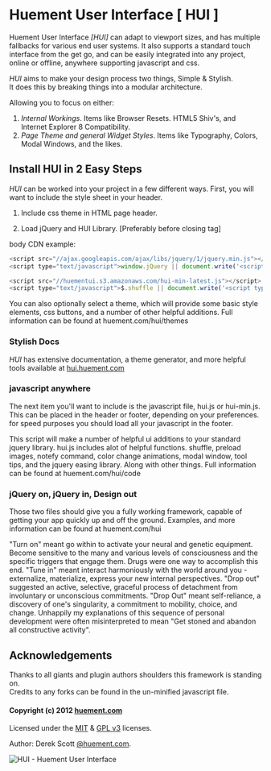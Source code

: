 Huement User Interface [ HUI ]
======

Huement User Interface *[HUI]* can adapt to viewport sizes, and has multiple fallbacks for various end user systems. It also supports a standard touch interface from the get go, and can be easily integrated into any project, online or offline, anywhere supporting javascript and css.

*HUI* aims to make your design process two things, Simple & Stylish.  
It does this by breaking things into a modular architecture.

Allowing you to focus on either: 

1. *Internal Workings*. Items like Browser Resets. HTML5 Shiv's, and Internet Explorer 8 Compatibility.
2. *Page Theme and general Widget Styles*. Items like Typography, Colors, Modal Windows, and the likes.

## Install HUI in 2 Easy Steps
*HUI* can be worked into your project in a few different ways. First, you will want to include the style sheet in your header. 

1. Include css theme in HTML page header.
<link href="css_base/hui-min-latest.css" type="text/css" rel="stylesheet"/>

2. Load jQuery and HUI Library. [Preferably before closing </body> tag]    

body CDN example:    
```javascript    
<script src="//ajax.googleapis.com/ajax/libs/jquery/1/jquery.min.js"></script>    
<script type="text/javascript">window.jQuery || document.write('<script type="text/javascript" src="js/jquery-1.8.3.min.js"><\/script>')</script>    

<script src="//huementui.s3.amazonaws.com/hui-min-latest.js"></script>    
<script type="text/javascript">$.shuffle || document.write('<script type="text/javascript" src="js/hui-1.10.js"><\/script>')</script>    
```

You can also optionally select a theme, which will provide some basic style elements, css buttons, and a number of other helpful additions. Full information can be found at huement.com/hui/themes

### Stylish Docs

*HUI* has extensive documentation, a theme generator, and more helpful tools available at [hui.huement.com](http://hui.huement.com)


### javascript anywhere

The next item you'll want to include is the javascript file, hui.js or hui-min.js. This can be placed in the header or footer, depending on your preferences. for speed purposes you should load all your javascript in the footer.

This script will make a number of helpful ui additions to your standard jquery library. hui.js includes alot of helpful functions. shuffle, preload images, notefy command, color change animations, modal window, tool tips, and the jquery easing library. Along with other things. Full information can be found at huement.com/hui/code

### jQuery on, jQuery in, Design out

Those two files should give you a fully working framework, capable of getting your app quickly up and off the ground. Examples, and more information can be found at huement.com/hui

"Turn on" meant go within to activate your neural and genetic equipment. Become sensitive to the many and various levels of consciousness and the specific triggers that engage them. Drugs were one way to accomplish this end. "Tune in" meant interact harmoniously with the world around you - externalize, materialize, express your new internal perspectives. "Drop out" suggested an active, selective, graceful process of detachment from involuntary or unconscious commitments. "Drop Out" meant self-reliance, a discovery of one's singularity, a commitment to mobility, choice, and change. Unhappily my explanations of this sequence of personal development were often misinterpreted to mean "Get stoned and abandon all constructive activity".

## Acknowledgements
Thanks to all giants and plugin authors shoulders this framework is standing on.    
Credits to any forks can be found in the un-minified javascript file. 

#### Copyright (c) 2012 [huement.com](http://huement.com)    
Licensed under the [MIT](http://www.opensource.org/licenses/mit-license.php) & [GPL v3](http://opensource.org/licenses/gpl-3.0.html) licenses.    
    

Author: Derek Scott [@huement.com](https://twitter.com/huement).    

![HUI - Huement User Interface](https://huementui.s3.amazonaws.com/images/gitpumpkin.png)